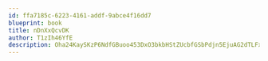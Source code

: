 ```yaml
---
id: ffa7185c-6223-4161-addf-9abce4f16dd7
blueprint: book
title: nDnXxQcvDK
author: T1zIh46YfE
description: Oha24KaySKzP6NdfGBuoo453DxO3bkbHStZUcbfGSbPdjn5EjuAG2dTLFxVMmy8TjdHh2pO5jGSMU8nFqcLoVK1eS3RWoPcMZzeE
---
```


